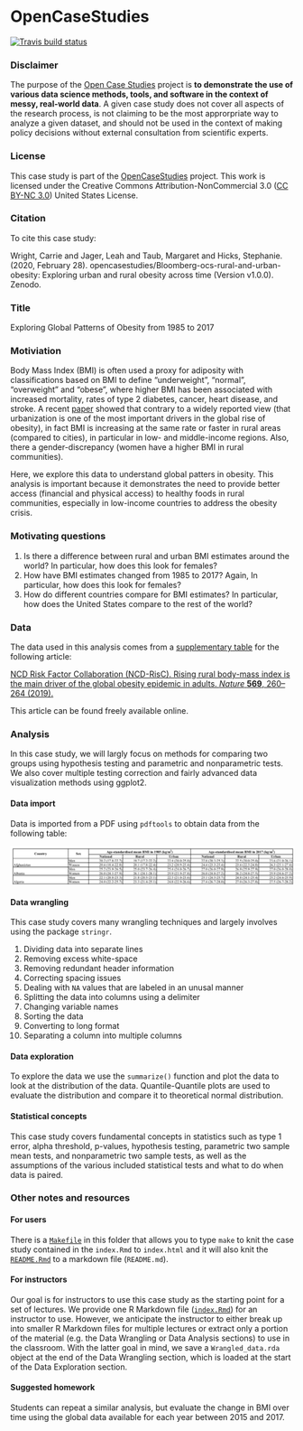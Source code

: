 <!-- README.md is generated from README.Rmd. Please edit that file -->

OpenCaseStudies
===============

<!-- badges: start -->

[![Travis build
status](https://travis-ci.org/opencasestudies/Bloomberg-ocs-rural-and-urban-obesity.svg?branch=master)](https://travis-ci.org/opencasestudies/Bloomberg-ocs-rural-and-urban-obesity)
<!-- badges: end -->

### Disclaimer

The purpose of the [Open Case
Studies](https://opencasestudies.github.io) project is **to demonstrate
the use of various data science methods, tools, and software in the
context of messy, real-world data**. A given case study does not cover
all aspects of the research process, is not claiming to be the most
approrpriate way to analyze a given dataset, and should not be used in
the context of making policy decisions without external consultation
from scientific experts.

### License

This case study is part of the
[OpenCaseStudies](https://opencasestudies.github.io) project. This work
is licensed under the Creative Commons Attribution-NonCommercial 3.0
([CC BY-NC 3.0](https://creativecommons.org/licenses/by-nc/3.0/us/))
United States License.

### Citation

To cite this case study:

Wright, Carrie and Jager, Leah and Taub, Margaret and Hicks, Stephanie.
(2020, February 28).
opencasestudies/Bloomberg-ocs-rural-and-urban-obesity: Exploring urban
and rural obesity across time (Version v1.0.0). Zenodo.

### Title

Exploring Global Patterns of Obesity from 1985 to 2017

### Motiviation

Body Mass Index (BMI) is often used a proxy for adiposity with
classifications based on BMI to define “underweight”, “normal”,
“overweight” and “obese”, where higher BMI has been associated with
increased mortality, rates of type 2 diabetes, cancer, heart disease,
and stroke. A recent
[paper](https://www.nature.com/articles/s41586-019-1171-x.pdf) showed
that contrary to a widely reported view (that urbanization is one of the
most important drivers in the global rise of obesity), in fact BMI is
increasing at the same rate or faster in rural areas (compared to
cities), in particular in low- and middle-income regions. Also, there a
gender-discrepancy (women have a higher BMI in rural communities).

Here, we explore this data to understand global patters in obesity. This
analysis is important because it demonstrates the need to provide better
access (financial and physical access) to healthy foods in rural
communities, especially in low-income countries to address the obesity
crisis.

### Motivating questions

1.  Is there a difference between rural and urban BMI estimates around
    the world? In particular, how does this look for females?
2.  How have BMI estimates changed from 1985 to 2017? Again, In
    particular, how does this look for females?
3.  How do different countries compare for BMI estimates? In particular,
    how does the United States compare to the rest of the world?

### Data

The data used in this analysis comes from a [supplementary
table](https://static-content.springer.com/esm/art%3A10.1038%2Fs41586-019-1171-x/MediaObjects/41586_2019_1171_MOESM1_ESM.pdf)
for the following article:

[NCD Risk Factor Collaboration (NCD-RisC). Rising rural body-mass index
is the main driver of the global obesity epidemic in adults. *Nature*
**569**, 260–264
(2019).](https://www.nature.com/articles/s41586-019-1171-x)

This article can be found freely available online.

### Analysis

In this case study, we will largly focus on methods for comparing two
groups using hypothesis testing and parametric and nonparametric tests.
We also cover multiple testing correction and fairly advanced data
visualization methods using ggplot2.

#### Data import

Data is imported from a PDF using `pdftools` to obtain data from the
following table:

![](img/first_page.png)

#### Data wrangling

This case study covers many wrangling techniques and largely involves
using the package `stringr`.

1.  Dividing data into separate lines
2.  Removing excess white-space
3.  Removing redundant header information
4.  Correcting spacing issues
5.  Dealing with `NA` values that are labeled in an unusal manner
6.  Splitting the data into columns using a delimiter
7.  Changing variable names
8.  Sorting the data
9.  Converting to long format
10. Separating a column into multiple columns

#### Data exploration

To explore the data we use the `summarize()` function and plot the data
to look at the distribution of the data. Quantile-Quantile plots are
used to evaluate the distribution and compare it to theoretical normal
distribution.

#### Statistical concepts

This case study covers fundamental concepts in statistics such as type 1
error, alpha threshold, p-values, hypothesis testing, parametric two
sample mean tests, and nonparametric two sample tests, as well as the
assumptions of the various included statistical tests and what to do
when data is paired.

### Other notes and resources

#### For users

There is a [`Makefile`](Makefile) in this folder that allows you to type
`make` to knit the case study contained in the `index.Rmd` to
`index.html` and it will also knit the [`README.Rmd`](README.Rmd) to a
markdown file (`README.md`).

#### For instructors

Our goal is for instructors to use this case study as the starting point
for a set of lectures. We provide one R Markdown file
([`index.Rmd`](index.Rmd)) for an instructor to use. However, we
anticipate the instructor to either break up into smaller R Markdown
files for multiple lectures or extract only a portion of the material
(e.g. the Data Wrangling or Data Analysis sections) to use in the
classroom. With the latter goal in mind, we save a `Wrangled_data.rda`
object at the end of the Data Wrangling section, which is loaded at the
start of the Data Exploration section.

#### Suggested homework

Students can repeat a similar analysis, but evaluate the change in BMI
over time using the global data available for each year between 2015 and
2017.
